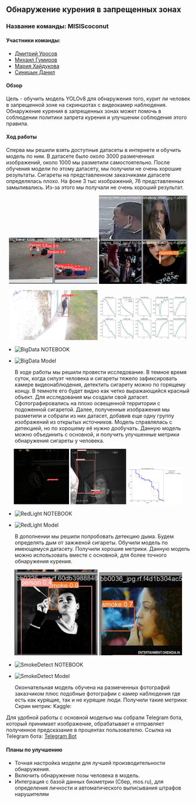 ## Обнаружение курения в запрещенных зонах

### Название команды: MISIScoconut

#### Участники команды:
- <a href="https://t.me/dmmmit">Дмитрий Уросов</a>
- <a href="https://t.me/mishka_gumer">Михаил Гумиров</a>
- <a href="https://t.me/cvvup">Мария Хайдукова</a>
- <a href="https://t.me/FFHKJQ">Синицын Данил</a>

#### Обзор
 Цель - обучить модель YOLOv8 для обнаружения того, курит ли человек в запрещенной зоне на скриншотах с видеокамер наблюдения. Обнаружение курения в запрещенных зонах может помочь в соблюдении политики запрета курения и улучшении соблюдения этого правила.


#### Ход работы
  Сперва мы решили взять доступные датасеты в интернете и обучить модель по ним. В датасете было около 3000 размеченных изображений, около 1000 мы разметили самостоятельно. После обучения модели по этому датасету, мы получили не очень хорошие результаты. Сигареты на представленном заказчиками датасете определялась плохо. На фоне 3 тыс изображений, 76 представленных замыливались. Из-за этого мы получали не очень хороший результат.

<p align="center">
  <img src="https://github.com/Sobakais/nuclearMisisCoconut/blob/main/source/metrics/BigDataMetrica1.jpg" alt="Метрика-1" style="width: 48%;">
  <img src="https://github.com/Sobakais/nuclearMisisCoconut/blob/main/source/metrics/BigDataMetrica2.jpg" alt="Метрика-2" style="width: 48%">
</p>
<p align="center">
  <img src="https://github.com/Sobakais/nuclearMisisCoconut/blob/main/source/metrics/BigDataMetrica3.jpg" alt="Метрика-3" style="width: 48%;">
  <img src="https://github.com/Sobakais/nuclearMisisCoconut/blob/main/source/metrics/BigDataMetrica4.jpg" alt="Метрика-4" style="width: 48%;">
</p>

- ![BigData NOTEBOOK](https://github.com/Sobakais/nuclearMisisCoconut/blob/main/source/notebooks/BigData.ipynb)
- ![BigData Model](https://github.com/Sobakais/nuclearMisisCoconut/blob/main/source/models/big_data_model.pt)


  В ходе работы мы решили провести исследование. В темное время суток, когда силуэт человека и сигареты тяжело зафиксировать камере видеонаблюдения, детектить сигарету можно по горящему концу. В темноте его будет видно как четко выражающийся красный объект. Для исследования мы создали свой датасет. Сфотографировались на плохо освещенной территории с подоженной сигаретой. Далее, полученные изображения мы разметили и собрали из них датасет, добавив еще одну группу изображений из открытых источников. Модель справлялась с детекцией, но по хорошему её нужно дообучать. Данную модель можно объединить с основной, и получить улучшенные метрики обнаружения сигареты у человека. 

<p align="center">
  <img src="https://github.com/Sobakais/nuclearMisisCoconut/blob/main/source/metrics/RedLightMetrica1.jpg" alt="Метрика-1" style="width:30%;">
  <img src="https://github.com/Sobakais/nuclearMisisCoconut/blob/main/source/metrics/RedLightMetrica2.jpg" alt="Метрика-2" style="width:30%;">
  <img src="https://github.com/Sobakais/nuclearMisisCoconut/blob/main/source/metrics/RedLightMetrica3.jpg" alt="Метрика-3" style="width:30%;">
</p>

- ![RedLight NOTEBOOK](https://github.com/Sobakais/nuclearMisisCoconut/blob/main/source/notebooks/RedLight.ipynb)
- ![RedLight Model](https://github.com/Sobakais/nuclearMisisCoconut/blob/main/source/models/red_light_model.pt)

  В дополнении мы решили попробовать детекцию дыма. Будем определять дым от зажженой сигареты. Обучили модель по имеющемуся датасету. Получили хорошие метрики. Данную модель можно использовать вместе с основной, для более точного обнаружения курения.

<p align="center">
  <img src="https://github.com/Sobakais/nuclearMisisCoconut/blob/main/source/metrics/SmokeDetectMetrica1.jpg" alt="Метрика-1" style="width:45%;">
  <img src="https://github.com/Sobakais/nuclearMisisCoconut/blob/main/source/metrics/SmokeDetectMetrica2.jpg" alt="Метрика-2" style="width:45%;">
</p>

- ![SmokeDetect NOTEBOOK](https://github.com/Sobakais/nuclearMisisCoconut/blob/main/source/notebooks/SmokeDetect.ipynb)
- ![SmokeDetect Model](https://github.com/Sobakais/nuclearMisisCoconut/blob/main/source/models/smoke_model.pt)

  Окончательная модель обучена на размеченных фотографий заказчиком плюс подобные фотографии с камер наблюдения где есть как курящие, так и не курящие люди. Получили такие метрики:
Скрин метрик:
Kaggle:

Для удобной работы с основной моделью мы собрали Telegram бота, который принимает изображение, обрабатывает и отправляет полученное предсказание в процентах пользователю.
Ссылка на Telegram бота: 
<a href="https://t.me/misis_coconut_bot">Telegram Bot</a>

#### Планы по улучшению
- Точная настройка модели для лучшей производительности обнаружения.
- Включить обнаружение позы человека в модель.
- Интеграция с базой данных биометрии (Сбер, mos.ru), для определения личности и автоматического выписывания штрафов нарушителям
